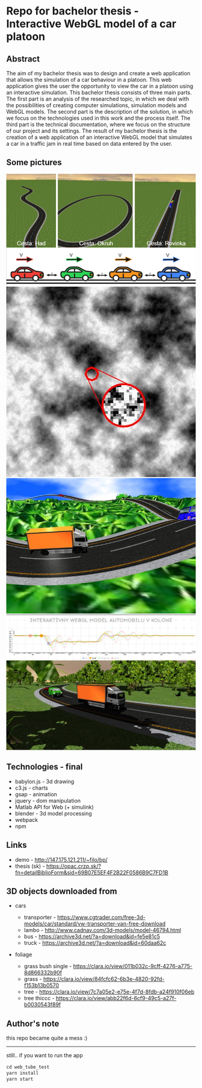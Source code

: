 # Repo for bachelor thesis - Interactive WebGL model of a car platoon

## Abstract
The aim of my bachelor thesis was to design and create a web application that allows
the simulation of a car behaviour in a platoon. This web application gives the user the
opportunity to view the car in a platoon using an interactive simulation. This bachelor
thesis consists of three main parts. The first part is an analysis of the researched topic, in
which we deal with the possibilities of creating computer simulations, simulation models
and WebGL models. The second part is the description of the solution, in which we focus
on the technologies used in this work and the process itself. The third part is the technical
documentation, where we focus on the structure of our project and its settings. The result
of my bachelor thesis is the creation of a web application of an interactive WebGL model
that simulates a car in a traffic jam in real time based on data entered by the user.

## Some pictures
![](readme-pics/paths.jpg)
![](readme-pics/platoon.png)
![](readme-pics/diamondsquare.jpg)
![](readme-pics/i1.jpg)
![](readme-pics/i2.jpg)

## Technologies - final
* babylon.js - 3d drawing 
* c3.js - charts
* gsap - animation
* jquery - dom manipulation  
* Matlab API for Web (+ simulink)
* blender - 3d model processing
* webpack
* npm


## Links
* demo - http://147.175.121.211/~filo/bp/
* thesis (sk) - https://opac.crzp.sk/?fn=detailBiblioForm&sid=69B07E5EF4F2B22F0586B9C7FD1B

## 3D objects downloaded from
* cars
    * transporter - https://www.cgtrader.com/free-3d-models/car/standard/vw-transporter-van-free-download
    * lambo - http://www.cadnav.com/3d-models/model-46794.html
    * bus - https://archive3d.net/?a=download&id=fe5e81c5
    * truck - https://archive3d.net/?a=download&id=60daa62c

* foliage
    * grass bush single - https://clara.io/view/011b032c-9cff-4276-a775-8d866332b90f
    * grass - https://clara.io/view/84fcfc62-6b3e-4820-92fd-f153b13b0570
    * tree - https://clara.io/view/7c7a05e2-e75e-4f7d-8fdb-a24f910f06eb
    * tree thiccc - https://clara.io/view/abb22f6d-6cf9-49c5-a27f-b0030543f89f

## Author's note
this repo became quite a mess :)

--- 

still.. if you want to run the app
```
cd web_tube_test
yarn install
yarn start
```

